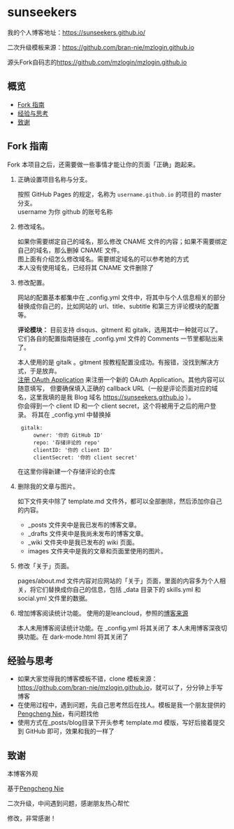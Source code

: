 # sunseekers

我的个人博客地址：<https://sunseekers.github.io/>

二次升级模板来源：<https://github.com/bran-nie/mzlogin.github.io>

源头Fork自码志的<https://github.com/mzlogin/mzlogin.github.io> 


## 概览

<!-- vim-markdown-toc GFM -->

* [Fork 指南](#fork-指南)
* [经验与思考](#经验与思考)
* [致谢](#致谢)

<!-- vim-markdown-toc -->

## Fork 指南

Fork 本项目之后，还需要做一些事情才能让你的页面「正确」跑起来。

1. 正确设置项目名称与分支。

   按照 GitHub Pages 的规定，名称为 `username.github.io` 的项目的 master 分支。\
   username 为你 github 的账号名称

2. 修改域名。

   如果你需要绑定自己的域名，那么修改 CNAME 文件的内容；如果不需要绑定自己的域名，那么删掉 CNAME 文件。 \
   图上面有介绍怎么修改域名。需要绑定域名的可以参考她的方式 \
   本人没有使用域名，已经将其 CNAME 文件删除了

3. 修改配置。

   网站的配置基本都集中在 \_config.yml 文件中，将其中与个人信息相关的部分替换成你自己的，比如网站的 url、title、subtitle 和第三方评论模块的配置等。

   **评论模块：** 目前支持 disqus、gitment 和 gitalk，选用其中一种就可以了。它们各自的配置指南链接在 \_config.yml 文件的 Comments 一节里都贴出来了。
   
   本人使用的是 gitalk 。gitment 按教程配置没成功。有报错，没找到解决方式，于是放弃。\
   [注册 OAuth Application](https://github.com/settings/applications/new) 
   来注册一个新的 OAuth Application。其他内容可以随意填写，
   但要确保填入正确的 callback URL（一般是评论页面对应的域名，这里我填的是我 Blog 域名 https://sunseekers.github.io ）。\
   你会得到一个 client ID 和一个 client secret，这个将被用于之后的用户登录。
   将其在 _config.yml 中替换掉
   ```
    gitalk:
        owner: '你的 GitHub ID'
        repo: '存储评论的 repo'
        clientID: '你的 client ID'
        clientSecret: '你的 client secret'
   ```
   在这里你得新建一个存储评论的仓库
   
4. 删除我的文章与图片。

   如下文件夹中除了 template.md 文件外，都可以全部删除，然后添加你自己的内容。

   * \_posts 文件夹中是我已发布的博客文章。
   * \_drafts 文件夹中是我尚未发布的博客文章。
   * \_wiki 文件夹中是我已发布的 wiki 页面。
   * images 文件夹中是我的文章和页面里使用的图片。

5. 修改「关于」页面。

   pages/about.md 文件内容对应网站的「关于」页面，里面的内容多为个人相关，将它们替换成你自己的信息，包括 \_data 目录下的 skills.yml 和 social.yml 文件里的数据。

6. 增加博客阅读统计功能。
   使用的是leancloud，参照的[博客来源][1]
   
   本人未用博客阅读统计功能。在 _config.yml 将其关闭了
   本人未用博客深夜切换功能。在 dark-mode.html 将其关闭了
   
## 经验与思考

* 如果大家觉得我的博客模板不错，clone 模板来源：<https://github.com/bran-nie/mzlogin.github.io>，就可以了，分分钟上手写博客
* 在使用过程中，遇到问题，先自己思考然后在找人。模板是我一个朋友提供的[Pengcheng Nie](https://github.com/bran-nie)，有问题找他
* 使用方式在_posts/blog目录下开头参考 template.md 模版，写好后接着提交到 GitHub 即可，效果和我的一样了


## 致谢

本博客外观

基于[Pengcheng Nie](https://github.com/bran-nie)

二次升级，中间遇到问题，感谢朋友热心帮忙

修改，非常感谢！

[1]: http://jekyllthemes.org/

